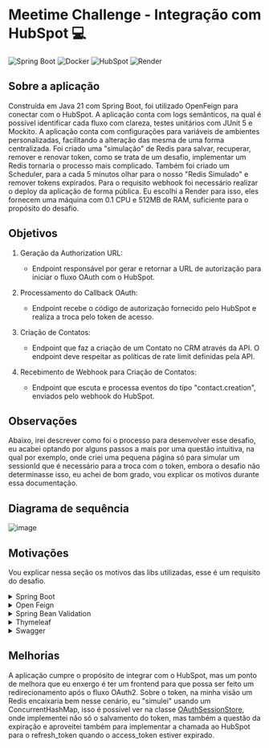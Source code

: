 # Meetime Challenge - Integração com HubSpot :computer:

![Spring Boot](https://img.shields.io/badge/Spring%20Boot-6DB33F.svg?style=for-the-badge&logo=Spring-Boot&logoColor=white)
![Docker](https://img.shields.io/badge/Docker-2496ED.svg?style=for-the-badge&logo=Docker&logoColor=white)
![HubSpot](https://img.shields.io/badge/HubSpot-FF7A59.svg?style=for-the-badge&logo=HubSpot&logoColor=white)
![Render](https://img.shields.io/badge/Render-000000.svg?style=for-the-badge&logo=Render&logoColor=white)

## Sobre a aplicação

Construída em Java 21 com Spring Boot, foi utilizado OpenFeign para conectar com o HubSpot. A aplicação conta com logs semânticos, na qual é possível identificar cada fluxo com
clareza, testes unitários com JUnit 5 e Mockito. A aplicação conta com configurações para variáveis de ambientes personalizadas, facilitando a alteração das mesma de uma forma centralizada. Foi criado uma "simulação" de Redis para salvar, recuperar, remover e renovar token, como se trata de um desafio, implementar um Redis tornaria o processo mais complicado. Também foi criado um Scheduler, para a cada 5 minutos olhar para o nosso "Redis Simulado" e remover tokens expirados. Para o requisito webhook foi necessário realizar o deploy da aplicação de forma pública. Eu escolhi a Render para isso, eles fornecem uma máquina com 0.1 CPU e 512MB de RAM, suficiente para o propósito do desafio.

## Objetivos

1. Geração da Authorization URL:
    - Endpoint responsável por gerar e retornar a URL de autorização para iniciar o fluxo OAuth com o HubSpot.

2. Processamento do Callback OAuth:
    - Endpoint recebe o código de autorização fornecido pelo HubSpot e realiza a troca pelo token de acesso.

3. Criação de Contatos:
    - Endpoint que faz a criação de um Contato no CRM através da API. O endpoint deve respeitar as políticas de rate limit definidas pela API.

4. Recebimento de Webhook para Criação de Contatos:
    - Endpoint que escuta e processa eventos do tipo "contact.creation", enviados pelo webhook do HubSpot.

## Observações

Abaixo, irei descrever como foi o processo para desenvolver esse desafio, eu acabei optando por alguns passos a mais por uma questão intuitiva, na qual por exemplo, onde criei uma pequena página só
para simular um sessionId que é necessário para a troca com o token, embora o desafio não determinasse isso, eu achei de bom grado, vou explicar os motivos durante essa documentação.

## Diagrama de sequência

![image](https://github.com/user-attachments/assets/064f4000-38b0-4350-92e4-527719529f26)

## Motivações

Vou explicar nessa seção os motivos das libs utilizadas, esse é um requisito do desafio.

<details>
  <summary>Spring Boot</summary>
</br>
  <p>O motivo é bem simples, não tenho o conhecimento do outro framework sugerido, 
  e como trabalho com Spring Boot há alguns anos, era a decisão mais assertiva dado o timebox curto para entrega do desafio.
  </p>
</details>

<details>
  <summary>Open Feign</summary>
</br>
  <p>Precisava de um client HTTP para comunicar com o HubSpot, o OpenFeign é simples, declarativo e fácil de usar, não é tão verboso quanto o RestTemplate e facilita os testes.
  </p>
</details>

<details>
  <summary>Spring Bean Validation</summary>
</br>
  <p>Uma necessidade para validar DTOs de entrada, e no caso do desafio, era necessário, pois precisamos validar o contato que vamos criar.
  </p>
</details>

<details>
  <summary>Thymeleaf</summary>
</br>
  <p>Aqui um ponto que talvez não era necessário, mas... Como não temos um frontend, e eu queria um fluxo que o access_token não ficasse exposto na tela do
    navegador, então simulei um session_id usando UUID nessa troca do code pelo access_token com HubSpot. O token por si só é salvo em um ConcurrentHashMap(também
    vou contar o porquê logo abaixo, mas basicamente era para "simular" um Redis) e
    é recuperado pelo endpoint do access_token ao informar o session_id.
  </p>
</details>

<details>
  <summary>Swagger</summary>
</br>
  <p>Acredito que esse seja autoexplicativo, mas é um requisito que julgo indispensável em qualquer projeto que lida com APIs Rest visando a documentação dos endpoints.
  </p>
</details>

## Melhorias

A aplicação cumpre o propósito de integrar com o HubSpot, mas um ponto de melhora que eu enxergo é ter um frontend para que possa ser feito um redirecionamento após o fluxo OAuth2. Sobre o token, na minha visão um Redis encaixaria bem nesse cenário, eu "simulei" usando um ConcurrentHashMap, isso é possível ver na classe [OAuthSessionStore](https://github.com/paulovieirajr/meetime-challenge/blob/main/src/main/java/com/github/paulovieirajr/meetime/token/OAuthSessionStore.java), onde implementei não só o
salvamento do token, mas também a questão da expiração e aproveitei também para implementar a chamada ao HubSpot para o refresh_token quando o access_token estiver expirado.

